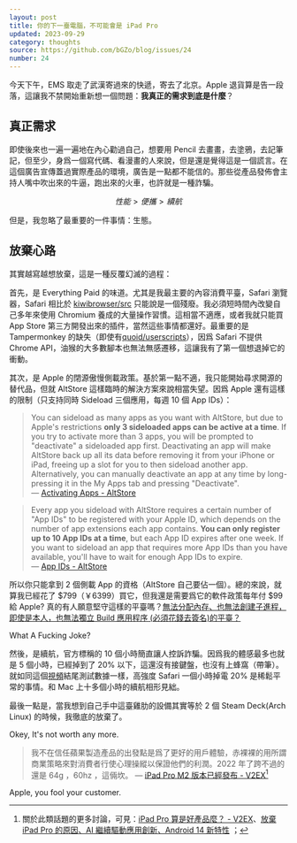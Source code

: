 ```yaml
---
layout: post
title: 你的下一臺電腦，不可能會是 iPad Pro
updated: 2023-09-29
category: thoughts
source: https://github.com/bGZo/blog/issues/24
number: 24
---
```






今天下午，EMS 取走了武漢寄過來的快遞，寄去了北京。Apple 退貨算是告一段落，這讓我不禁開始重新想一個問題：**我真正的需求到底是什麼**？

## 真正需求

即使後來也一遍一遍地在內心勸過自己，想要用 Pencil 去畫畫，去塗鴉，去記筆記，但至少，身爲一個寫代碼、看漫畫的人來說，但是還是覺得這是一個謊言。在這個廣告宣傳蓋過實際產品的環境，廣告是一點都不能信的。那些從產品發佈會主持人嘴中吹出來的牛逼，跑出來的火車，也許就是一種詐騙。

$$性能 > 便攜 > 續航$$

但是，我忽略了最重要的一件事情：生態。

## 放棄心路

其實越寫越想放棄，這是一種反覆幻滅的過程：

首先，是 Everything Paid 的味道。尤其是我最主要的內容消費平臺，Safari 瀏覽器，Safari 相比於 [kiwibrowser/src](https://github.com/kiwibrowser/src) 只能說是一個殘廢。我必須短時間內改變自己多年來使用 Chromium 養成的大量操作習慣。這相當不適應，或者我就只能買 App Store 第三方開發出來的插件，當然這些事情都還好。最重要的是 Tampermonkey 的缺失（即使有[quoid/userscripts](https://github.com/quoid/userscripts)），因爲 Safari 不提供 Chrome API，油猴的大多數腳本也無法無感遷移，這讓我有了第一個想退掉它的衝動。

其次，是 Apple 的閉源傲慢側載政策。基於第一點不適，我只能開始尋求開源的替代品，但就 AltStore 這樣臨時的解決方案來說相當失望。因爲 Apple 還有這樣的限制（只支持同時 Sideload 三個應用，每週 10 個 App IDs）：

> You can sideload as many apps as you want with AltStore, but due to Apple's restrictions **only 3 sideloaded apps can be active at a time**. If you try to activate more than 3 apps, you will be prompted to "deactivate" a sideloaded app first. Deactivating an app will make AltStore back up all its data before removing it from your iPhone or iPad, freeing up a slot for you to then sideload another app. Alternatively, you can manually deactivate an app at any time by long-pressing it in the My Apps tab and pressing "Deactivate".  
— [Activating Apps - AltStore](https://faq.altstore.io/how-to-use-altstore/activating-apps)  

> Every app you sideload with AltStore requires a certain number of "App IDs" to be registered with your Apple ID, which depends on the number of app extensions each app contains. **You can only register up to 10 App IDs at a time**, but each App ID expires after one week. If you want to sideload an app that requires more App IDs than you have available, you'll have to wait for enough App IDs to expire.  
— [App IDs - AltStore](https://faq.altstore.io/how-to-use-altstore/app-ids)  

所以你只能拿到 2 個側載 App 的資格（AltStore 自己要佔一個）。總的來說，就算我已經花了 $799（￥6399）買它，但我還是需要爲它的軟件政策每年付 $99 給 Apple? 真的有人願意堅守這樣的平臺嗎？[無法分配內存、也無法創建子進程，即使是本人，也無法獨立 Build 應用程序 (必須花錢去簽名)的平臺？](https://developer.apple.com/forums/thread/128859)

What A Fucking Joke?

然後，是續航，官方標稱的 10 個小時簡直讓人控訴詐騙。因爲我的體感最多也就是 5 個小時，已經掉到了 20% 以下，這還沒有接鍵盤，也沒有上蜂窩（帶筆）。就如同這個[視頻](https://www.youtube.com/watch?v=VtYL0Ye1vP8)結尾測試數據一樣，高強度 Safari 一個小時掉電 20% 是稀鬆平常的事情。和 Mac 上十多個小時的續航相形見絀。

最後一點是，當我想到自己手中這臺雞肋的設備其實等於 2 個 Steam Deck(Arch Linux) 的時候，我徹底的放棄了。

Okey, It's not worth any more.

> 我不在信任蘋果製造產品的出發點是爲了更好的用戶體驗，赤裸裸的用所謂商業策略來對消費者行使心理操縱以保證他們的利潤。2022 年了跨不過的還是 64g ，60hz ，這倆坎。 
—  [iPad Pro M2 版本已經發布 - V2EX](https://www.v2ex.com/t/887936)[^1]

Apple, you fool your customer.

[^1]: 關於此類話題的更多討論，可見：[iPad Pro 算是好產品麼？ - V2EX](https://v2ex.com/t/954360)、[放棄 iPad Pro 的原因、AI 繼續驅動應用創新、Android 14 新特性](https://iois.me/archives/15061.html) ；